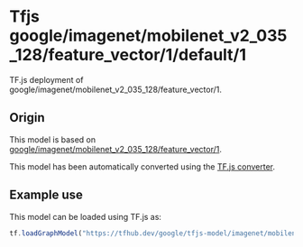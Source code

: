 # Tfjs google/imagenet/mobilenet_v2_035_128/feature_vector/1/default/1
TF.js deployment of google/imagenet/mobilenet_v2_035_128/feature_vector/1.

<!-- parent-model: google/imagenet/mobilenet_v2_035_128/feature_vector/1 -->

## Origin

This model is based on [google/imagenet/mobilenet_v2_035_128/feature_vector/1](https://tfhub.dev/google/imagenet/mobilenet_v2_035_128/feature_vector/1).

This model has been automatically converted using the [TF.js converter](https://github.com/tensorflow/tfjs/tree/master/tfjs-converter).

## Example use
This model can be loaded using TF.js as:

```javascript
tf.loadGraphModel("https://tfhub.dev/google/tfjs-model/imagenet/mobilenet_v2_035_128/feature_vector/1/default/1", { fromTFHub: true })
```
